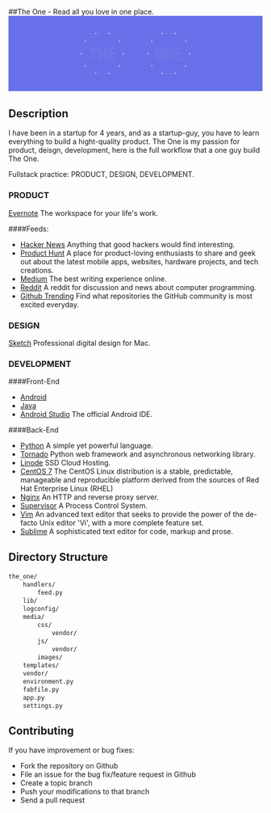 ##The One -  Read all you love in one place.
![Alt text](/design/header.png)

## Description

I have been in a startup for 4 years, and as a startup-guy, you have to learn everything to build a hight-quality product. The One is my passion for product, deisgn, development, here is the full workflow that a one guy build The One.

Fullstack practice: PRODUCT, DESIGN, DEVELOPMENT.

### PRODUCT
[Evernote](https://evernote.com/) The workspace for your life's work.


####Feeds: 

* [Hacker News](http://news.ycombinator.com/) Anything that good hackers would find interesting.
* [Product Hunt](http://www.producthunt.com/) A place for product-loving enthusiasts to share and geek out about the latest mobile apps, websites, hardware projects, and tech creations.
* [Medium](https://medium.com/) The best writing experience online.
* [Reddit](http://www.reddit.com/r/programming) A reddit for discussion and news about computer programming.
* [Github Trending](https://github.com/trending) Find what repositories the GitHub community is most excited everyday.

### DESIGN
[Sketch](http://bohemiancoding.com/) Professional digital design for Mac.

### DEVELOPMENT

####Front-End
* [Android]()
* [Java]()
* [Android Studio](http://developer.android.com/sdk/index.html) The official Android IDE.

####Back-End

* [Python](https://www.python.org/) A simple yet powerful language.
* [Tornado](https://groups.google.com/forum/#!forum/python-tornado)  Python web framework and asynchronous networking library.
* [Linode](https://www.linode.com/) SSD Cloud Hosting.
* [CentOS 7](https://www.centos.org/) The CentOS Linux distribution is a stable, predictable, manageable and reproducible platform derived from the sources of Red Hat Enterprise Linux (RHEL)
* [Nginx](http://nginx.org/en/) An HTTP and reverse proxy server.
* [Supervisor](http://supervisord.org/) A Process Control System.
* [Vim](http://www.vim.org/about.php) An advanced text editor that seeks to provide the power of the de-facto Unix editor 'Vi', with a more complete feature set.
* [Sublime](http://www.sublimetext.com/) A sophisticated text editor for code, markup and prose.

## Directory Structure

    the_one/
        handlers/
            feed.py
        lib/
        logconfig/
        media/
            css/
                vendor/
            js/
                vendor/
            images/
        templates/
        vendor/
        environment.py
        fabfile.py
        app.py
        settings.py

## Contributing

If you have improvement or bug fixes:

* Fork the repository on Github
* File an issue for the bug fix/feature request in Github
* Create a topic branch
* Push your modifications to that branch
* Send a pull request
